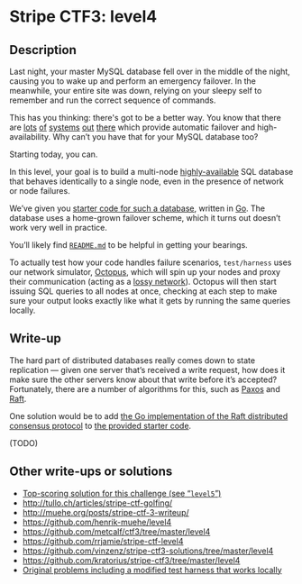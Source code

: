 # Stripe CTF3: level4

## Description

Last night, your master MySQL database fell over in the middle of the night, causing you to wake up and perform an emergency failover. In the meanwhile, your entire site was down, relying on your sleepy self to remember and run the correct sequence of commands.

This has you thinking: there's got to be a better way. You know that there are [lots](http://www.allthingsdistributed.com/files/amazon-dynamo-sosp2007.pdf) [of](http://docs.mongodb.org/manual/replication/) [systems](http://www.datastax.com/docs/1.0/cluster_architecture/replication) [out](http://zookeeper.apache.org/doc/r3.1.2/zookeeperInternals.html) [there](https://github.com/coreos/etcd) which provide automatic failover and high-availability. Why can’t you have that for your MySQL database too?

Starting today, you can.

In this level, your goal is to build a multi-node [highly-available](http://www.firstsql.com/highavailability.html) SQL database that behaves identically to a single node, even in the presence of network or node failures.

We’ve given you [starter code for such a database](https://github.com/ctfs/write-ups/tree/master/stripe-ctf3/level4/problem), written in [Go](http://golang.org/). The database uses a home-grown failover scheme, which it turns out doesn’t work very well in practice.

You’ll likely find [`README.md`](https://github.com/ctfs/write-ups/blob/master/stripe-ctf3/level4/problem/README.md) to be helpful in getting your bearings.

To actually test how your code handles failure scenarios, `test/harness` uses our network simulator, [Octopus](https://github.com/stripe-ctf/octopus), which will spin up your nodes and proxy their communication (acting as a [lossy network](http://www.dataexpedition.com/support/notes/tn0021.html)). Octopus will then start issuing SQL queries to all nodes at once, checking at each step to make sure your output looks exactly like what it gets by running the same queries locally.

## Write-up

The hard part of distributed databases really comes down to state replication — given one server that’s received a write request, how does it make sure the other servers know about that write before it’s accepted? Fortunately, there are a number of algorithms for this, such as [Paxos](http://research.microsoft.com/en-us/um/people/lamport/pubs/paxos-simple.pdf) and [Raft](https://ramcloud.stanford.edu/wiki/download/attachments/11370504/raft.pdf).

One solution would be to add [the Go implementation of the Raft distributed consensus protocol](https://github.com/goraft/raft) to [the provided starter code](https://github.com/ctfs/write-ups/tree/master/stripe-ctf3/level4/problem).

(TODO)

## Other write-ups or solutions

* [Top-scoring solution for this challenge (see “`level5`”)](https://github.com/xthexder/stripe-ctf-3.0)
* <http://tullo.ch/articles/stripe-ctf-golfing/>
* <http://muehe.org/posts/stripe-ctf-3-writeup/>
* <https://github.com/henrik-muehe/level4>
* <https://github.com/metcalf/ctf3/tree/master/level4>
* <https://github.com/rrjamie/stripe-ctf-level4>
* <https://github.com/vinzenz/stripe-ctf3-solutions/tree/master/level4>
* <https://github.com/kratorius/stripe-ctf3/tree/master/level4>
* [Original problems including a modified test harness that works locally](https://github.com/janosgyerik/stripe-ctf3)
